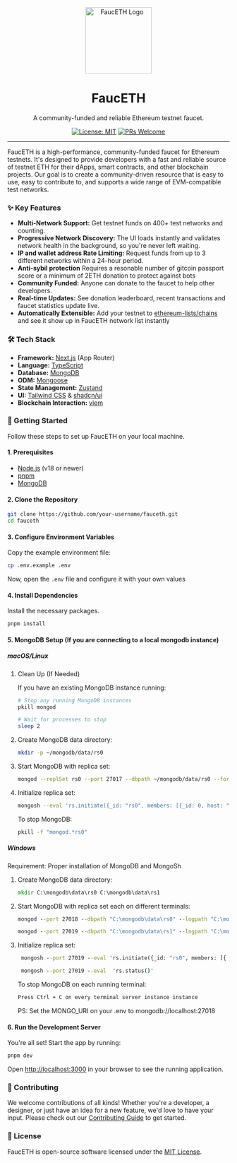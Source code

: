 <div align="center">
  <img src="https://raw.githubusercontent.com/AjayiMike/fauceth/67f58099e14b7d7984606a5dd8b65d882f1dca40/public/fauceth.svg" alt="FaucETH Logo" width="150">
  <h1>FaucETH</h1>
  <p>A community-funded and reliable Ethereum testnet faucet.</p>

[![License: MIT](https://img.shields.io/badge/License-MIT-blue.svg)](https://opensource.org/licenses/MIT)
[![PRs Welcome](https://img.shields.io/badge/PRs-welcome-brightgreen.svg)](CONTRIBUTING.md)

</div>

---

FaucETH is a high-performance, community-funded faucet for Ethereum testnets. It's designed to provide developers with a fast and reliable source of testnet ETH for their dApps, smart contracts, and other blockchain projects. Our goal is to create a community-driven resource that is easy to use, easy to contribute to, and supports a wide range of EVM-compatible test networks.

### ✨ Key Features

- **Multi-Network Support:** Get testnet funds on 400+ test networks and counting.
- **Progressive Network Discovery:** The UI loads instantly and validates network health in the background, so you're never left waiting.
- **IP and wallet address Rate Limiting:** Request funds from up to 3 different networks within a 24-hour period.
- **Anti-sybil protection** Requires a resonable number of gitcoin passport score or a minimum of 2ETH donation to protect against bots
- **Community Funded:** Anyone can donate to the faucet to help other developers.
- **Real-time Updates:** See donation leaderboard, recent transactions and faucet statistics update live.
- **Automatically Extensible:** Add your testnet to [ethereum-lists/chains](https://github.com/ethereum-lists/chains) and see it show up in FaucETH network list instantly

### 🛠️ Tech Stack

- **Framework:** [Next.js](https://nextjs.org/) (App Router)
- **Language:** [TypeScript](https://www.typescriptlang.org/)
- **Database:** [MongoDB](https://www.mongodb.com/)
- **ODM:** [Mongoose](https://mongoosejs.com/)
- **State Management:** [Zustand](https://zustand-demo.pmnd.rs/)
- **UI:** [Tailwind CSS](https://tailwindcss.com/) & [shadcn/ui](https://ui.shadcn.com/)
- **Blockchain Interaction:** [viem](https://viem.sh/)

### 🚀 Getting Started

Follow these steps to set up FaucETH on your local machine.

#### 1. Prerequisites

- [Node.js](https://nodejs.org/en/) (v18 or newer)
- [pnpm](https://pnpm.io/installation)
- [MongoDB](https://www.mongodb.com/try/download/community)

#### 2. Clone the Repository

```bash
git clone https://github.com/your-username/fauceth.git
cd fauceth
```

#### 3. Configure Environment Variables

Copy the example environment file:

```bash
cp .env.example .env
```

Now, open the `.env` file and configure it with your own values

#### 4. Install Dependencies

Install the necessary packages.

```bash
pnpm install
```

#### 5. MongoDB Setup (If you are connecting to a local mongodb instance)

##### macOS/Linux

1. Clean Up (If Needed)

    If you have an existing MongoDB instance running:

    ```bash
    # Stop any running MongoDB instances
    pkill mongod

    # Wait for processes to stop
    sleep 2
    ```

2. Create MongoDB data directory:

    ```bash
    mkdir -p ~/mongodb/data/rs0
    ```

3. Start MongoDB with replica set:

    ```bash
    mongod --replSet rs0 --port 27017 --dbpath ~/mongodb/data/rs0 --fork --logpath ~/mongodb/data/rs0/mongodb.log
    ```

4. Initialize replica set:

    ```bash
    mongosh --eval 'rs.initiate({_id: "rs0", members: [{_id: 0, host: "localhost:27017"}]})'
    ```

    To stop MongoDB:

    ```bash
    pkill -f "mongod.*rs0"
    ```

##### Windows

Requirement: Proper installation of MongoDB and MongoSh

1. Create MongoDB data directory:

    ```cmd
    mkdir C:\mongodb\data\rs0 C:\mongodb\data\rs1
    ```

2. Start MongoDB with replica set each on different terminals:

    ```cmd
    mongod --port 27018 --dbpath "C:\mongodb\data\rs0" --logpath "C:\mongodb\data\rs0\mongodb.log" --replSet rs0 --storageEngine=wiredTiger
    ```

    ```cmd
    mongod --port 27019 --dbpath "C:\mongodb\data\rs1" --logpath "C:\mongodb\data\rs1\mongodb.log" --replSet rs0 --storageEngine=wiredTiger
    ```

3. Initialize replica set:

    ```cmd
     mongosh --port 27019 --eval 'rs.initiate({_id: "rs0", members: [{ _id: 0, host: "localhost:27018" }, { _id: 1, host: "localhost:27019" },]})'
    ```

    ```cmd
     mongosh --port 27019 --eval  'rs.status()'
    ```

    To stop MongoDB on each running terminal:

    ```cmd
    Press Ctrl + C on every terminal server instance instance
    ```

    PS: Set the MONGO_URI on your .env to mongodb://localhost:27018

#### 6. Run the Development Server

You're all set! Start the app by running:

```bash
pnpm dev
```

Open [http://localhost:3000](http://localhost:3000) in your browser to see the running application.

### 🙌 Contributing

We welcome contributions of all kinds! Whether you're a developer, a designer, or just have an idea for a new feature, we'd love to have your input. Please check out our [Contributing Guide](CONTRIBUTING.md) to get started.

### 📄 License

FaucETH is open-source software licensed under the [MIT License](LICENSE).
